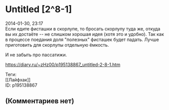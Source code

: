 Untitled [2^8-1]
================

  
2014-01-30, 23:17  
 Если едите фисташки в скорлупе, то бросать скорлупу туда же, откуда вы их достаёте -- не слишком хорошая идея (хотя это и удобно). Так как в процессе поедания доля "полезных" фисташек будет падать. Лучше приготовить для скорлупы отдельную ёмкость.   
   
 И не забыть про пассатижи.   
  
<https://diary.ru/~zHz00/p195138867_untitled-2-8-1.htm>  
  
Теги:  
[[Лайфхак]]  
ID: p195138867  


(Комментариев нет)
------------------